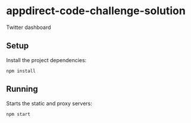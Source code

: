 # appdirect-code-challenge-solution

Twitter dashboard

## Setup

Install the project dependencies:

`npm install`

## Running

Starts the static and proxy servers:

`npm start`

